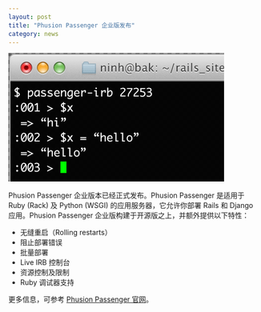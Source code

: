 ```yaml
---
layout: post
title: "Phusion Passenger 企业版发布"
category: news
---
```


![irb console](/images/irb-console.png)

Phusion Passenger 企业版本已经正式发布。Phusion Passenger 是适用于 Ruby
(Rack) 及 Python (WSGI) 的应用服务器，它允许你部署 Rails 和 Django
应用。Phusion Passenger 企业版构建于开源版之上，并额外提供以下特性：

* 无缝重启（Rolling restarts）
* 阻止部署错误
* 批量部署
* Live IRB 控制台
* 资源控制及限制
* Ruby 调试器支持

更多信息，可参考 [Phusion Passenger 官网][p]。

[p]: https://www.phusionpassenger.com/enterprise
